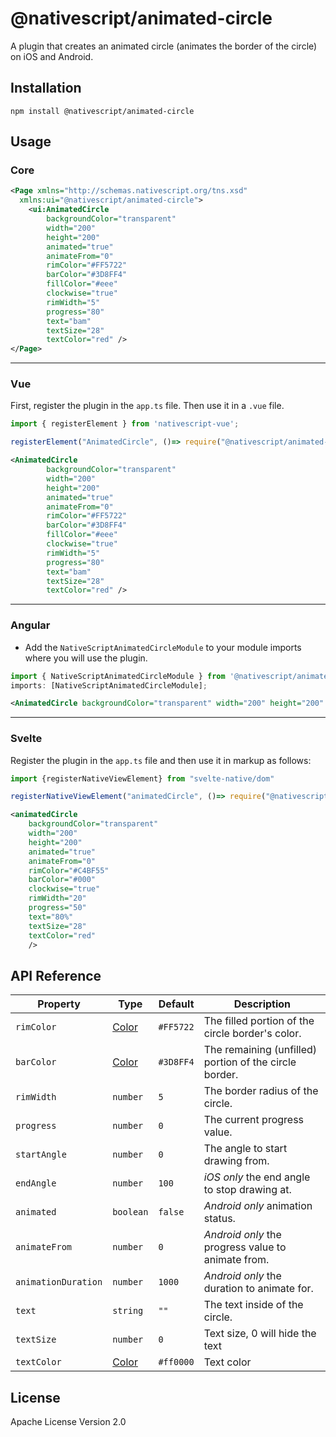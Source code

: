 # @nativescript/animated-circle

A plugin that creates an animated circle (animates the border of the circle) on iOS and Android.

## Installation

```cli
npm install @nativescript/animated-circle
```

## Usage

### Core
```xml
<Page xmlns="http://schemas.nativescript.org/tns.xsd"
  xmlns:ui="@nativescript/animated-circle">
    <ui:AnimatedCircle
        backgroundColor="transparent"
        width="200"
        height="200"
        animated="true"
        animateFrom="0"
        rimColor="#FF5722"
        barColor="#3D8FF4"
        fillColor="#eee"
        clockwise="true"
        rimWidth="5"
        progress="80"
        text="bam"
        textSize="28"
        textColor="red" />
</Page>
```
---
### Vue

First, register the plugin in the `app.ts` file. Then use it in a `.vue` file.
```ts
import { registerElement } from 'nativescript-vue';

registerElement("AnimatedCircle", ()=> require("@nativescript/animated-circle").AnimatedCircle)
```
```xml
<AnimatedCircle
        backgroundColor="transparent"
        width="200"
        height="200"
        animated="true"
        animateFrom="0"
        rimColor="#FF5722"
        barColor="#3D8FF4"
        fillColor="#eee"
        clockwise="true"
        rimWidth="5"
        progress="80"
        text="bam"
        textSize="28"
        textColor="red" />
```
---
### Angular

- Add the `NativeScriptAnimatedCircleModule` to your module imports where you will use the plugin.

```typescript
import { NativeScriptAnimatedCircleModule } from '@nativescript/animated-circle/angular';
imports: [NativeScriptAnimatedCircleModule];
```

```xml
<AnimatedCircle backgroundColor="transparent" width="200" height="200" animated="true" animateFrom="0" rimColor="#fff000" barColor="#ff4081" rimWidth="25" progress="{{ circleProgress }}" text="" textSize="22" textColor="#336699"></AnimatedCircle>
```
---
### Svelte
Register the plugin in the `app.ts` file and then use it in markup as follows:

```ts
import {registerNativeViewElement} from "svelte-native/dom"

registerNativeViewElement("animatedCircle", ()=> require("@nativescript/animated-circle").AnimatedCircle)
```

```xml
<animatedCircle 
    backgroundColor="transparent"
    width="200"
    height="200"
    animated="true"
    animateFrom="0"
    rimColor="#C4BF55"
    barColor="#000"
    clockwise="true"
    rimWidth="20"
    progress="50"
    text="80%"
    textSize="28"
    textColor="red"
    />
```

## API Reference


| Property          | Type | Default | Description                                            |
| ----------------- |------| ------- | ------------------------------------------------------ |
| `rimColor`          | [Color](https://blog.nativescript.org/guide/core/color)| `#FF5722` | The filled portion of the circle border's color.       |
| `barColor`          |[Color](https://blog.nativescript.org/guide/core/color)| `#3D8FF4` | The remaining (unfilled) portion of the circle border. |
| `rimWidth`          | `number` |`5`       | The border radius of the circle.                       |
| `progress`          | `number` |`0 `      | The current progress value.                            |
| `startAngle`        | `number` |`0`       | The angle to start drawing from.                       |
| `endAngle`          | `number` |`100`     | _iOS only_ the end angle to stop drawing at.           |
| `animated`          | `boolean` |`false`   | _Android only_ animation status.                       |
| `animateFrom`       | `number` |`0`       | _Android only_ the progress value to animate from.     |
| `animationDuration` | `number` |`1000`    | _Android only_ the duration to animate for.            |
| `text`              | `string` |`""`      | The text inside of the circle.                         |
| `textSize `         | `number` |`0`       | Text size, 0 will hide the text                        |
| `textColor`         | [Color](https://blog.nativescript.org/guide/core/color) |`#ff0000` | Text color                                             |

## License

Apache License Version 2.0